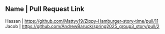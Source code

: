 Name    |    Pull Request Link
--------------------------------------------------------------------------------------------------------
Hassan  | https://github.com/Mattyy19/Zippy-Hamburger-story-time/pull/11
Jacob   | https://github.com/AndrewBaruck/spring2025_group3_story/pull/2

